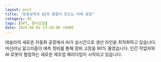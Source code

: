 ```yaml
---
layout: post
title: "로봇공학과 AI의 융합이 만드는 미래 공장"
category: AI
tags: [GPT, 멀티모달]
date: 2025-06-02 23:20:00 +0900
---
```


테슬라의 새로운 자동화 공장에서 AI가 실시간으로 생산 라인을 최적화하고 있습니다. 머신러닝 알고리즘이 예측 정비를 통해 장비 고장을 90% 줄였습니다. 인간 작업자와 AI 로봇이 협업하는 새로운 제조업 패러다임이 시작되고 있습니다.